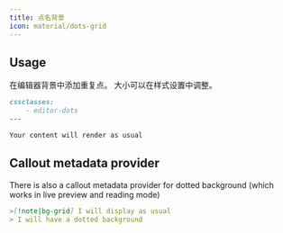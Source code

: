 ```yaml
---
title: 点名背景
icon: material/dots-grid
---
```


## Usage
在编辑器背景中添加重复点。 大小可以在样式设置中调整。

```md
cssclasses:
    - editor-dots
---

Your content will render as usual
```

## Callout metadata provider
There is also a callout metadata provider for dotted background (which works in live preview and reading mode)

```md
>[!note|bg-grid] I will display as usual
> I will have a dotted background
```
